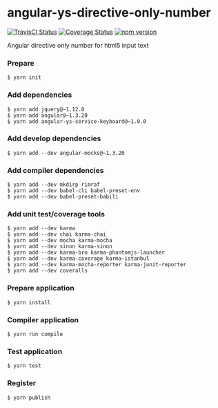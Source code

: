 # angular-ys-directive-only-number

[![TravisCI Status][travis-image]][travis-url]
[![Coverage Status][coveralls-image]][coveralls-url]
[![npm version][npm-image]][npm-url]


Angular directive only number for html5 input text

### Prepare

```
$ yarn init
```

### Add dependencies

```
$ yarn add jquery@~1.12.0
$ yarn add angular@~1.3.20
$ yarn add angular-ys-service-keyboard@~1.0.0
```

### Add develop dependencies

```
$ yarn add --dev angular-mocks@~1.3.20
```

### Add compiler dependencies

```
$ yarn add --dev mkdirp rimraf
$ yarn add --dev babel-cli babel-preset-env
$ yarn add --dev babel-preset-babili
```

### Add unit test/coverage tools

```
$ yarn add --dev karma
$ yarn add --dev chai karma-chai
$ yarn add --dev mocha karma-mocha
$ yarn add --dev sinon karma-sinon
$ yarn add --dev karma-bro karma-phantomjs-launcher
$ yarn add --dev karma-coverage karma-istanbul
$ yarn add --dev karma-mocha-reporter karma-junit-reporter
$ yarn add --dev coveralls
```

### Prepare application

```
$ yarn install
```

### Compiler application

```
$ yarn run compile
```

### Test application

```
$ yarn test
```

### Register

```
$ yarn publish
```

[travis-image]: https://travis-ci.org/yadickson/angular-ys-directive-only-number.svg
[travis-url]: https://travis-ci.org/yadickson/angular-ys-directive-only-number

[coveralls-image]: https://coveralls.io/repos/github/yadickson/angular-ys-directive-only-number/badge.svg
[coveralls-url]: https://coveralls.io/github/yadickson/angular-ys-directive-only-number

[npm-image]: https://badge.fury.io/js/angular-ys-directive-only-number.svg
[npm-url]: https://badge.fury.io/js/angular-ys-directive-only-number

